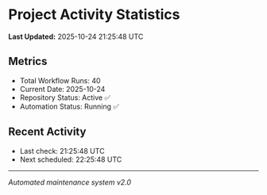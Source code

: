 # Project Activity Statistics

**Last Updated:** 2025-10-24 21:25:48 UTC

## Metrics
- Total Workflow Runs: 40
- Current Date: 2025-10-24
- Repository Status: Active ✅
- Automation Status: Running ✅

## Recent Activity
- Last check: 21:25:48 UTC
- Next scheduled: 22:25:48 UTC

---
*Automated maintenance system v2.0*
